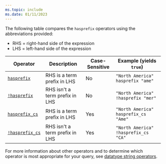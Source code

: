```yaml
---
ms.topic: include
ms.date: 01/11/2023
---
```


The following table compares the `hasprefix` operators using the abbreviations provided:

* RHS = right-hand side of the expression
* LHS = left-hand side of the expression

|Operator   |Description   |Case-Sensitive  |Example (yields `true`)  |
|-----------|--------------|----------------|-------------------------|
|[`hasprefix`](../kusto/query/hasprefix-operator.md) |RHS is a term prefix in LHS |No |`"North America" hasprefix "ame"`|
|[`!hasprefix`](../kusto/query/not-hasprefix-operator.md) |RHS isn't a term prefix in LHS |No |`"North America" !hasprefix "mer"`|
|[`hasprefix_cs`](../kusto/query/hasprefix-cs-operator.md) |RHS is a term prefix in LHS |Yes |`"North America" hasprefix_cs "Ame"`|
|[`!hasprefix_cs`](../kusto/query/not-hasprefix-cs-operator.md) |RHS isn't a term prefix in LHS |Yes |`"North America" !hasprefix_cs "CA"`|

For more information about other operators and to determine which operator is most appropriate for your query, see [datatype string operators](../kusto/query/datatypes-string-operators.md).
